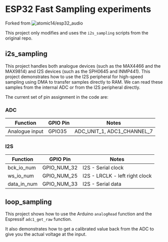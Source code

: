 # ESP32 Fast Sampling experiments

Forked from ![atomic14/esp32_audio](https://github.com/atomic14/esp32_audio)

This project only modifies and uses the `i2s_sampling` scripts from the original repo. 

## i2s_sampling

This project handles both analogue devices (such as the MAX4466 and the MAX9814) and I2S devices (such as the SPH0645 and INMP441).
This project demonstrates how to use the I2S peripheral for high-speed sampling using DMA to transfer samples directly to RAM.
We can read these samples from the internal ADC or from the I2S peripheral directly.

<!--Samples are read from the DMA buffers and sent to a server running on your laptop/desktop machine.-->

The current set of pin assignment in the code are:

### ADC

| Function       | GPIO Pin | Notes                      |
| -------------- | -------- | -------------------------- |
| Analogue input | GPIO35   | ADC_UNIT_1, ADC1_CHANNEL_7 |

### I2S

| Function    | GPIO Pin    | Notes                          |
| ----------- | ----------- | ------------------------------ |
| bck_io_num  | GPIO_NUM_32 | I2S - Serial clock             |
| ws_io_num   | GPIO_NUM_25 | I2S - LRCLK - left right clock |
| data_in_num | GPIO_NUM_33 | I2S - Serial data              |



## loop_sampling

This project shows how to use the Arduino `analogRead` function and the Espressif `adc1_get_raw` function.

It also demonstrates how to get a calibrated value back from the ADC to give you the actual voltage at the input.
